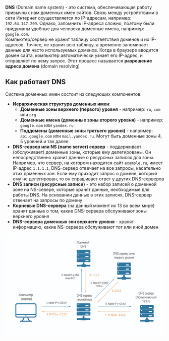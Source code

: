 **DNS** (Domain name system) - это система, обеспечивающая работу привычных нам доменных имен сайтов. Связь между устройствами в сети Интернет осуществляется по IP-адресам, например: `192.64.147.209`. Однако, запомнить IP-адреса сложно, поэтому были придуманы удобные для человека доменные имена, например: `google.com`.  
Компьютер/сервер не хранит таблицу соответствия доменов и их IP-адресов. Точнее, не хранит всю таблицу, а временно запоминает данные для часто используемых доменов. Когда в браузере вводится домен сайта, компьютер автоматически узнает его IP-адрес, и отправляет по нему запрос. Этот процесс называется **разрешение адреса домена** (domain resolving)  
## Как работает DNS
Система доменных имен состоит из следующих компонентов:
- **Иерархическая структура доменных имен**:
	- **Доменные зоны верхнего (первого) уровня** - например: `ru`, `com` или `org`
	- **Доменные имена (доменные зоны второго уровня)** - например: `google.com` или `yandex.ru`
	- **Поддомены (доменные зоны третьего уровня)** - например: `api.google.com` или `mail.yandex.ru`. Могут быть доменные зоны 4, 5 уровней и так далее
- **DNS-сервер или NS (name server) сервер** - поддерживает (обслуживает) доменные зоны, которые ему делегированы. Он непосредственно хранит данные о ресурсных записях для зоны. Например, что сервер, на котором находится сайт `example.ru`, имеет IP-адрес `1.1.1.1`, DNS-сервер отвечает на все запросы, касательно этих доменных зон. Если ему приходит запрос о домене, который ему не делегирован, то он спрашивает ответ у других DNS-серверов
- **DNS записи (ресурсные записи)** - это набор записей о доменной зоне на NS-севере, которые хранят данные, необходимые для работы DNS. На основании данных в этих записях, DNS-сервер отвечает на запросы по домену
- **Корневые DNS-сервера** (на данный момент их 13 во всем мире) хранят данные о том, какие DNS-сервера обслуживают зоны верхнего уровня
- **DNS-сервера доменных зон верхнего уровня** - хранят информацию, какие NS-сервера обслуживают тот или иной домен
  
![Как работает DNS](../Pictures/06_01.%20Как%20работает%20DNS.png)